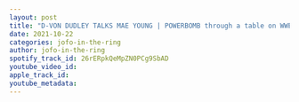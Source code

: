 ```yaml
---
layout: post
title: "D-VON DUDLEY TALKS MAE YOUNG | POWERBOMB through a table on WWE MONDAY NIGHT RAW MARCH 13 2000 WITH JEREMY PROPHET"
date: 2021-10-22
categories: jofo-in-the-ring
author: jofo-in-the-ring
spotify_track_id: 26rERpkQeMpZN0PCg9SbAD
youtube_video_id: 
apple_track_id: 
youtube_metadata: 
---
```

